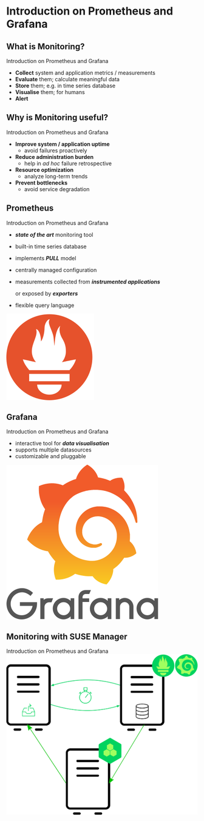 <!-- .slide: data-state="divider" id="divider-no-image" data-timing="20s" data-menu-title="Introduction on Prometheus and Grafana" -->
# Introduction on Prometheus and Grafana


<!-- .slide: data-state="normal" id="" data-timing="20s" data-menu-title="What is Monitoring" -->
## What is Monitoring?

<div class="breadcrumbs">Introduction on Prometheus and Grafana</div>

*   **Collect** system and application metrics / measurements
*   **Evaluate** them; calculate meaningful data
*   **Store** them; e.g. in time series database
*   **Visualise** them; for humans
*   **Alert**


<!-- .slide: data-state="normal" id="" data-timing="20s" data-menu-title="Why Monitoring" -->
## Why is Monitoring useful?

<div class="breadcrumbs">Introduction on Prometheus and Grafana</div>

*   **Improve system / application uptime**
    * avoid failures proactively
*   **Reduce administration burden**
    * help in _ad hoc_ failure retrospective
*   **Resource optimization**
    * analyze long-term trends
*   **Prevent bottlenecks**
    * avoid service degradation


<!-- .slide: data-state="normal" id="prometheus" data-timing="20s" data-menu-title="Prometheus" -->
## Prometheus

<div class="breadcrumbs">Introduction on Prometheus and Grafana</div>

* **_state of the art_** monitoring tool
* built-in time series database
* implements **_PULL_** model
* centrally managed configuration
* measurements collected from **_instrumented applications_**

  or exposed by **_exporters_**
* flexible query language

<!-- .element class="col1-large" -->

![Image in column two](../images/Prometheus_software_logo.svg)

<!-- .element class="col2-small" -->


<!-- .slide: data-state="normal" id="grafana" data-timing="20s" data-menu-title="Grafana" -->
## Grafana

<div class="breadcrumbs">Introduction on Prometheus and Grafana</div>

* interactive tool for **_data visualisation_**
* supports multiple datasources
* customizable and pluggable

<!-- .element class="col1-large" -->

![Image in column two](../images/Grafana_logo.svg)

<!-- .element class="col2-small" -->


  <!-- .slide: data-state="normal" id="grafana" data-timing="20s" data-menu-title="SUMA monitoring" -->
  ## Monitoring with SUSE Manager

  <div class="breadcrumbs">Introduction on Prometheus and Grafana</div>

  <img src="../images/suma_monitoring.svg" width="750">
